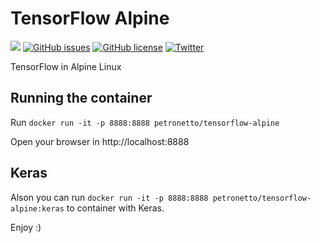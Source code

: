 # TensorFlow Alpine

[![](https://images.microbadger.com/badges/image/petronetto/tensorflow-alpine.svg)](https://microbadger.com/images/petronetto/tensorflow-alpine "Get your own image badge on microbadger.com")
[![GitHub issues](https://img.shields.io/github/issues/petronetto/tensorflow-alpine.svg)](https://github.com/petronetto/tensorflow-alpine/issues)
[![GitHub license](https://img.shields.io/badge/license-MIT-blue.svg)](https://raw.githubusercontent.com/petronetto/tensorflow-alpine/master/License.txt)
[![Twitter](https://img.shields.io/twitter/url/https/github.com/petronetto/tensorflow-alpine.svg?style=social)](https://twitter.com/intent/tweet?text=Wow:&url=%5Bobject%20Object%5D)


TensorFlow in Alpine Linux


## Running the container

Run `docker run -it -p 8888:8888 petronetto/tensorflow-alpine`  

Open your browser in http://localhost:8888  

## Keras

Alson you can run `docker run -it -p 8888:8888 petronetto/tensorflow-alpine:keras` to container with Keras.  


Enjoy :)